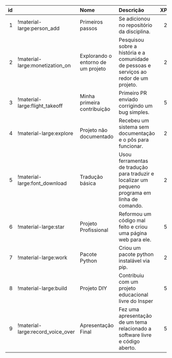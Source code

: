 |   id |                                   | Nome                               | Descrição                                                                                       |   XP |
|-----:|:----------------------------------|:-----------------------------------|:------------------------------------------------------------------------------------------------|-----:|
|    1 | !material-large:person_add        | Primeiros passos                   | Se adicionou no repositório da disciplina.                                                      |    2 |
|    2 | !material-large:monetization_on   | Explorando o entorno de um projeto | Pesquisou sobre a história e a comunidade de pessoas e serviços ao redor de um projeto.         |    2 |
|    3 | !material-large:flight_takeoff    | Minha primeira contribuição        | Primeiro PR enviado corrigindo um bug simples.                                                  |    5 |
|    4 | !material-large:explore           | Projeto não documentado            | Recebeu um sistema sem documentação e o pôs para funcionar.                                     |    2 |
|    5 | !material-large:font_download     | Tradução básica                    | Usou ferramentas de tradução para traduzir e localizar um pequeno programa em linha de comando. |    2 |
|    6 | !material-large:star              | Projeto Profissional               | Reformou um código mal feito e criou uma página web para ele.                                   |    5 |
|    7 | !material-large:work              | Pacote Python                      | Criou um pacote python instalável via pip.                                                      |    2 |
|    8 | !material-large:build             | Projeto DIY                        | Contribuiu com um projeto educacional livre do Insper                                           |    5 |
|    9 | !material-large:record_voice_over | Apresentação Final                 | Fez uma apresentação de um tema relacionado a software livre e código aberto.                   |    5 |